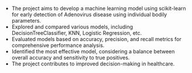 - The project aims to develop a machine learning model using scikit-learn for early detection of Adenovirus disease using individual bodily parameters.
- Explored and compared various models, including DecisionTreeClassifier, KNN, Logistic Regression, etc.
- Evaluated models based on accuracy, precision, and recall metrics for comprehensive performance analysis.
- Identified the most effective model, considering a balance between overall accuracy and sensitivity to true positives.
- The project contributes to improved decision-making in healthcare.
